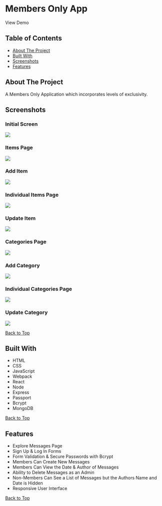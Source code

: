 # Members Only App

View Demo

## Table of Contents
- [About The Project](#about-the-project)
- [Built With](#built-with)
- [Screenshots](#screenshots)
- [Features](#features)

## About The Project
A Members Only Application which incorporates levels of exclusivity.

## Screenshots

### Initial Screen
![](screenshots/initial-screen-inventory-app.png) 

### Items Page
![](screenshots/items-page-inventory-app.png) 

### Add Item
![](screenshots/add-item-inventory-app.png)

### Individual Items Page
![](screenshots/individual-item-page-inventory-app.png)

### Update Item
![](screenshots/update-item-inventory-app.png)

### Categories Page
![](screenshots/categories-page-inventory-app.png)

### Add Category
![](screenshots/add-category-inventory-app.png)

### Individual Categories Page
![](screenshots/individual-category-page-inventory-app.png)

### Update Category
![](screenshots/update-category-inventory-app.png)

[Back to Top](#members-only-app)

## Built With
- HTML
- CSS
- JavaScript
- Webpack
- React
- Node
- Express
- Passport
- Bcrypt
- MongoDB

[Back to Top](#members-only-app)

## Features

- Explore Messages Page
- Sign Up & Log In Forms
- Form Validation & Secure Passwords with Bcrypt
- Members Can Create New Messages
- Members Can View the Date & Author of Messages
- Ability to Delete Messages as an Admin
- Non-Members Can See a List of Messages but the Authors Name and Date is Hidden
- Responsive User Interface

[Back to Top](#members-only-app)
